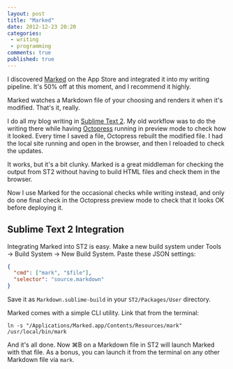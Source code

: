 ```yaml
---
layout: post
title: "Marked"
date: 2012-12-23 20:20
categories: 
 - writing
 - programming
comments: true
published: true
---
```


I discovered [Marked][marked] on the App Store and integrated it into my writing pipeline. It's 50% off at this moment, and I recommend it highly.

<!-- more -->

Marked watches a Markdown file of your choosing and renders it when it's modified. That's it, really.

I do all my blog writing in [Sublime Text 2][st2]. My old workflow was to do the writing there while having [Octopress][octopress] running in preview mode to check how it looked. Every time I saved a file, Octopress rebuilt the modified file. I had the local site running and open in the browser, and then I reloaded to check the updates.

It works, but it's a bit clunky. Marked is a great middleman for checking the output from ST2 without having to build HTML files and check them in the browser.

Now I use Marked for the occasional checks while writing instead, and only do one final check in the Octopress preview mode to check that it looks OK before deploying it.

## Sublime Text 2 Integration

Integrating Marked into ST2 is easy. Make a new build system under Tools &rarr; Build System &rarr; New Build System. Paste these JSON settings:

``` json
{
  "cmd": ["mark", "$file"],
  "selector": "source.markdown"
}
```

Save it as `Markdown.sublime-build` in your `ST2/Packages/User` directory.

Marked comes with a simple CLI utility. Link that from the terminal:

    ln -s "/Applications/Marked.app/Contents/Resources/mark" /usr/local/bin/mark

And it's all done. Now ⌘B on a Markdown file in ST2 will launch Marked with that file. As a bonus, you can launch it from the terminal on any other Markdown file via `mark`.

[marked]: http://markedapp.com/
[st2]: http://www.sublimetext.com/
[octopress]: http://octopress.org/
